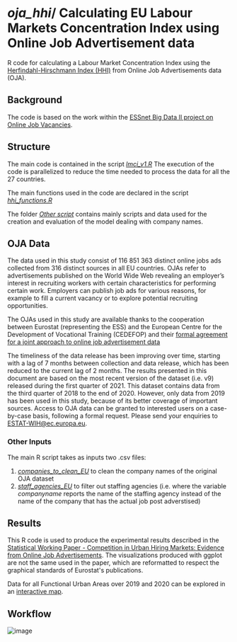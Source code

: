 # _oja_hhi_/ Calculating EU Labour Markets Concentration Index using Online Job Advertisement data

R code for calculating a Labour Market Concentration Index using the [Herfindahl-Hirschmann Index  (HHI)](https://en.wikipedia.org/wiki/Herfindahl%E2%80%93Hirschman_Index) from Online Job Advertisements data (OJA).

## Background

The code is based on the work within the [ESSnet Big Data II project on Online Job Vacancies](https://github.com/OnlineJobVacanciesESSnetBigData/Labour-market-concentration-index-from-CEDEFOP-data). 

## Structure

The main code is contained in the script [_lmci_v1.R_](https://github.com/eurostat/oja_hhi/blob/main/lmci_v1.R) 
The execution of the code is parallelized to reduce the time needed to process the data for all the 27 countries. 

The main functions used in the code are declared in the script [_hhi_functions.R_](https://github.com/eurostat/oja_hhi/blob/main/hhi_functions.R)

The folder [_Other script_](https://github.com/eurostat/oja_hhi/tree/main/Other%20scripts) contains mainly scripts and data used for the creation and evaluation of the model dealing with company names.

## OJA Data
The data used in this study consist of 116 851 363 distinct online jobs ads collected from 316 distinct sources in all EU countries. OJAs refer to advertisements published on the World Wide Web revealing an employer’s interest in recruiting workers with certain characteristics for performing certain work. Employers can publish job ads for various reasons, for example to fill a current vacancy or to explore potential recruiting opportunities. 

The OJAs used in this study are available thanks to the cooperation between Eurostat (representing the ESS) and the European Centre for the Development of Vocational Training (CEDEFOP) and their [formal agreement for a joint approach to online job advertisement data](https://www.cedefop.europa.eu/en/news/cedefop-and-eurostat-formalise-joint-approach-online-job-advertisement-data)

The timeliness of the data release has been improving over time, starting with a lag of 7 months between collection and data release, which has been reduced to the current lag of 2 months. The results presented in this document are based on the most recent version of the dataset (i.e. v9) released during the first quarter of 2021. This dataset contains data from the third quarter of 2018 to the end of 2020. However, only data from 2019 has been used in this study, because of its better coverage of important sources.
Access to OJA data can be granted to interested users on a case-by-case basis, following a formal request. Please send your enquiries to ESTAT-WIH@ec.europa.eu.

### Other Inputs

The main R script takes as inputs two .csv files:
1. [_companies_to_clean_EU_](https://github.com/eurostat/oja_hhi/blob/main/companies_to_clean_EU.csv) to clean the company names of the original OJA dataset
2. [_staff_agencies_EU_](https://github.com/eurostat/oja_hhi/blob/main/staff_agencies_EU.csv) to filter out staffing agencies (i.e. where the variable _companyname_ reports the name of the staffing agency instead of the name of the company that has the actual job post adverstised)

## Results

This R code is used to produce the experimental results described in the [Statistical Working Paper - Competition in Urban Hiring Markets: Evidence from Online Job Advertisements](https://ec.europa.eu/eurostat/publications/statistical-working-papers). The visualizations produced with ggplot are not the same used in the paper, which are reformatted to respect the graphical standards of Eurostat's publications. 

Data for all Functional Urban Areas over 2019 and 2020 can be explored in an [interactive map](https://ec.europa.eu/eurostat/cache/RCI/rcit/lmci.html).

## Workflow

![image](https://user-images.githubusercontent.com/57686282/141798897-d3c2c501-b43a-44a3-b09f-a81ee07a597d.png)



